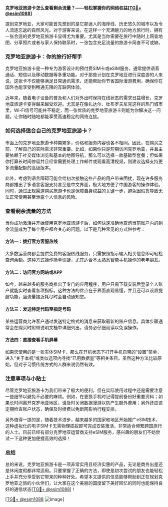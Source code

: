 **克罗地亚旅游卡怎么查看剩余流量？——轻松掌握你的网络权益[[TG💪+ @esim1088](https://t.me/s/esim1088)]**

提到克罗地亚，大家可能首先想到的是它那迷人的海岸线、历史悠久的城市以及令人流连忘返的自然风光。对于游客来说，在这样一个充满魅力的地方旅行时，拥有一张合适的克罗地亚旅游卡显得尤为重要。尤其是当你需要在旅行中随时上网查地图、分享照片或者与家人保持联系时，一张包含充足流量的旅游卡简直不可或缺。

### 克罗地亚旅游卡：你的旅行好帮手

克罗地亚旅游卡是一种专为游客设计的预付费SIM卡或eSIM服务，通常提供语音通话、短信以及移动数据等多重功能。对于那些计划在克罗地亚进行深度游的人来说，这张卡不仅能够满足日常通讯需求，还能帮助你节省国际漫游费用，确保你在国外也能享受到畅通无阻的互联网体验。

近年来，随着电子设备的普及和人们对外出时保持在线状态的需求日益增长，克罗地亚旅游卡变得越来越受欢迎。尤其是在像扎达尔、杜布罗夫尼克这样的热门城市里，Wi-Fi信号可能并不稳定，而一张优质的克罗地亚旅游卡则能为你解决这一问题，让你随时随地都能享受高速稳定的网络连接。

### 如何选择适合自己的克罗地亚旅游卡？

市面上的克罗地亚旅游卡种类繁多，价格和服务内容也各不相同。因此，在购买之前，了解自己的实际需求非常重要。比如，如果你只是短期访问克罗地亚，并且主要依赖于社交媒体浏览和基本的地图导航，那么可以选择一款基础型套餐；但如果你打算长时间停留并且经常需要处理工作邮件或观看高清视频，则建议选择支持更多流量配额的高级版本。

此外，考虑到语言障碍可能会给初次接触这些产品的用户带来困扰，现在许多服务商都推出了多语言客服支持甚至是中文界面，极大地方便了中国游客的操作体验。同时，通过正规渠道购买旅游卡也是保障自身权益的关键一步，避免因假货导致无法正常使用甚至泄露个人信息的风险。

### 查看剩余流量的方法

当你成功激活并开始使用克罗地亚旅游卡后，如何快速准确地查询当前账户内的剩余流量成为了每个用户都会关心的问题。以下是几种常见的方式供参考：

#### 方法一：拨打官方客服热线
大多数运营商都会提供免费的客服热线服务，只需按照指示输入相关信息即可轻松查询余额。这种方式操作简单快捷，尤其适合不太熟悉智能手机操作的老年朋友。

#### 方法二：访问官方网站或APP
如今，越来越多的服务商推出了专门的应用程序，用户只需下载安装后登录个人账户就能实时查看各项指标。这种方法的优点在于界面直观易懂，并且还可以设置提醒功能，当流量接近耗尽时会自动通知您。

#### 方法三：发送特定代码至指定号码
某些运营商允许客户通过发送特定格式的消息来获取最新的账户信息。具体步骤通常会在购买时附带说明文档中详细列出，请务必仔细阅读以免误操作。

#### 方法四：直接查看手机屏幕
如果您使用的是一张实体SIM卡，那么在开机状态下打开手机自带的“设置”菜单，进入“关于本机”或类似选项内寻找“已用数据量”等相关条目。虽然这种方法比较原始，但对于习惯传统方式的人群来说仍然有效。

### 注意事项与小贴士

尽管克罗地亚旅游卡为我们带来了极大的便利，但在实际使用过程中还是需要注意一些细节以避免不必要的麻烦。例如，在更换手机时记得提前备份好重要资料；如果长时间离开克罗地亚地区，请及时关闭数据漫游以防产生额外费用；另外还应该定期检查账户状态，确保及时续费以免断网影响行程安排。

另外值得一提的是，随着技术进步，越来越多的国家和地区开始推广eSIM技术，这种虚拟化的电子SIM卡无需物理插拔即可完成安装激活，非常适合频繁跨国旅行的人士。目前已经有部分克罗地亚运营商支持eSIM服务，感兴趣的朋友们不妨尝试一下这种更加便捷高效的选择！

### 总结

总的来说，克罗地亚旅游卡是一项非常实用且经济实惠的产品，无论是商务出差还是休闲度假都非常适用。只要掌握了正确的方法，即使是初次尝试的朋友也能轻松上手并充分享受到它带来的种种好处。希望本文提供的信息能够帮助到正在规划克罗地亚之旅的小伙伴们，让大家在这个美丽的国度留下美好回忆的同时也能保持良好的通信状态[[TG💪+ @esim1088](https://t.me/s/esim1088)]！

[[TG💪+ @esim1088](https://t.me/s/esim1088) ![Image](https://i.postimg.cc/4NQfJmqS/Snipaste-2025-05-13-00-14-12.png)]
